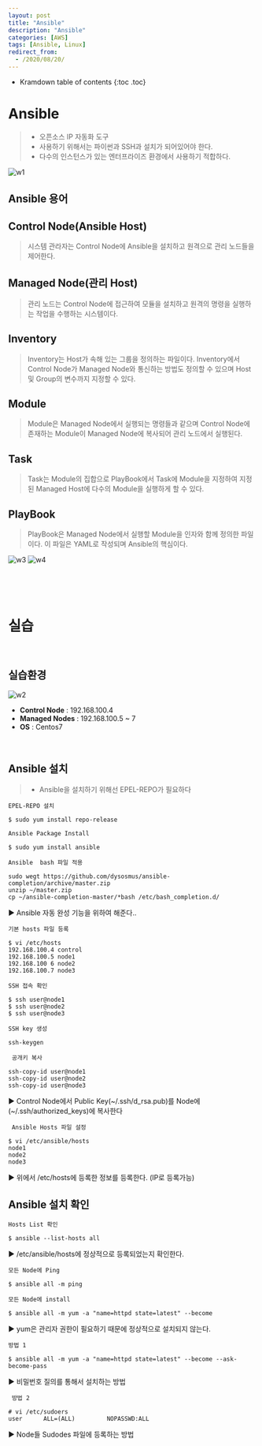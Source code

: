 ```yaml
---
layout: post
title: "Ansible"
description: "Ansible"
categories: [AWS]
tags: [Ansible, Linux]
redirect_from:
  - /2020/08/20/
---
```


* Kramdown table of contents
{:toc .toc}


# Ansible
> - 오픈소스 IP 자동화 도구   
> - 사용하기 위해서는 파이썬과 SSH과 설치가 되어있어야 한다.   
> - 다수의 인스턴스가 있는 엔터프라이즈 환경에서 사용하기 적합하다.

![w1](https://user-images.githubusercontent.com/69279022/90725238-d450fc00-e2fa-11ea-8d4d-c504b7ecce42.png)



## Ansible 용어

## Control Node(Ansible Host)
> 시스템 관라자는 Control Node에 Ansible을 설치하고 원격으로 관리 노드들을 제어한다.    

## Managed Node(관리 Host)
> 관리 노드는 Control Node에 접근하여 모듈을 설치하고 원격의 명령을 실행하는 작업을 수행하는 시스템이다.   

## Inventory
> Inventory는 Host가 속해 있는 그룹을 정의하는 파일이다. Inventory에서 Control Node가 Managed Node와 통신하는 방법도 정의할 수 있으며 Host 및 Group의 변수까지 지정할 수 있다.   

## Module
> Module은 Managed Node에서 실행되는 명령들과 같으며 Control Node에 존재하는 Module이 Managed Node에 복사되어 관리 노드에서 실행된다.   

## Task
> Task는 Module의 집합으로 PlayBook에서 Task에 Module을 지정하여 지정된 Managed Host에 다수의 Module을 실행하게 할 수 있다.   

## PlayBook
> PlayBook은 Managed Node에서 실행할 Module을 인자와 함께 정의한 파일이다. 이 파일은 YAML로 작성되며 Ansible의 핵심이다.

![w3](https://user-images.githubusercontent.com/69279022/90748889-b771f400-e30d-11ea-8910-79486df2e186.png)
![w4](https://user-images.githubusercontent.com/69279022/90748893-b8a32100-e30d-11ea-8d63-a1589eb0750b.png)



<br>
<br>
<br>

# 실습

<br>

## 실습환경

![w2](https://user-images.githubusercontent.com/69279022/90725757-9ef8de00-e2fb-11ea-8632-0fb7fc44b9ff.png)

- **Control Node** : 192.168.100.4
- **Managed Nodes** : 192.168.100.5 ~ 7 
- **OS** : Centos7

<br>

## Ansible 설치

> - Ansible을 설치하기 위해선 EPEL-REPO가 필요하다

` EPEL-REPO 설치 `
~~~
$ sudo yum install repo-release
~~~
` Ansible Package Install `
~~~
$ sudo yum install ansible
~~~

` Ansible  bash 파일 적용 `
~~~
sudo wegt https://github.com/dysosmus/ansible-completion/archive/master.zip
unzip ~/master.zip
cp ~/ansible-completion-master/*bash /etc/bash_completion.d/
~~~
▶ Ansible 자동 완성 기능을 위하여 해준다..

` 기본 hosts 파일 등록 `
~~~
$ vi /etc/hosts
192.168.100.4 control
192.168.100.5 node1
192.168.100 6 node2
192.168.100.7 node3
~~~

` SSH 접속 확인 `
~~~
$ ssh user@node1
$ ssh user@node2
$ ssh user@node3
~~~ 

` SSH key 생성 `
~~~
ssh-keygen
~~~

` 공개키 복사`
~~~
ssh-copy-id user@node1
ssh-copy-id user@node2
ssh-copy-id user@node3
~~~
▶ Control Node에서 Public Key(~/.ssh/d_rsa.pub)를 Node에(~/.ssh/authorized_keys)에 복사한다

` Ansible Hosts 파일 설정`
~~~
$ vi /etc/ansible/hosts
node1
node2
node3
~~~
▶ 위에서 /etc/hosts에 등록한 정보를 등록한다. (IP로 등록가능)

## Ansible 설치 확인

` Hosts List 확인 `
~~~
$ ansible --list-hosts all
~~~
▶  /etc/ansible/hosts에 정상적으로 등록되었는지 확인한다.

` 모든 Node에 Ping `
~~~
$ ansible all -m ping
~~~

` 모든 Node에 install `
~~~
$ ansible all -m yum -a "name=httpd state=latest" --become
~~~
▶  yum은 관리자 권한이 필요하기 때문에 정상적으로 설치되지 않는다.

` 방법 1 `
~~~
$ ansible all -m yum -a "name=httpd state=latest" --become --ask-become-pass
~~~
▶  비밀번호 질의를 통해서 설치하는 방법

` 방법 2`
~~~
# vi /etc/sudoers
user      ALL=(ALL)         NOPASSWD:ALL
~~~
▶  Node들 Sudodes 파일에 등록하는 방법
